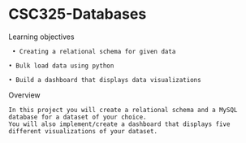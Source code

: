 # CSC325-Databases

Learning objectives

     • Creating a relational schema for given data

    • Bulk load data using python

    • Build a dashboard that displays data visualizations

Overview 

    In this project you will create a relational schema and a MySQL database for a dataset of your choice. 
    You will also implement/create a dashboard that displays five different visualizations of your dataset. 
